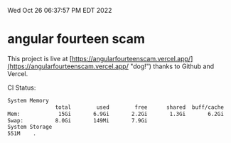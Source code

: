Wed Oct 26 06:37:57 PM EDT 2022

# angular fourteen scam


This project is live at [https://angularfourteenscam.vercel.app/](https://angularfourteenscam.vercel.app/ "dog!") thanks to Github and Vercel.

CI Status: 

```bash
System Memory
               total        used        free      shared  buff/cache   available
Mem:            15Gi       6.9Gi       2.2Gi       1.3Gi       6.2Gi       6.7Gi
Swap:          8.0Gi       149Mi       7.9Gi
System Storage
551M	.
```
